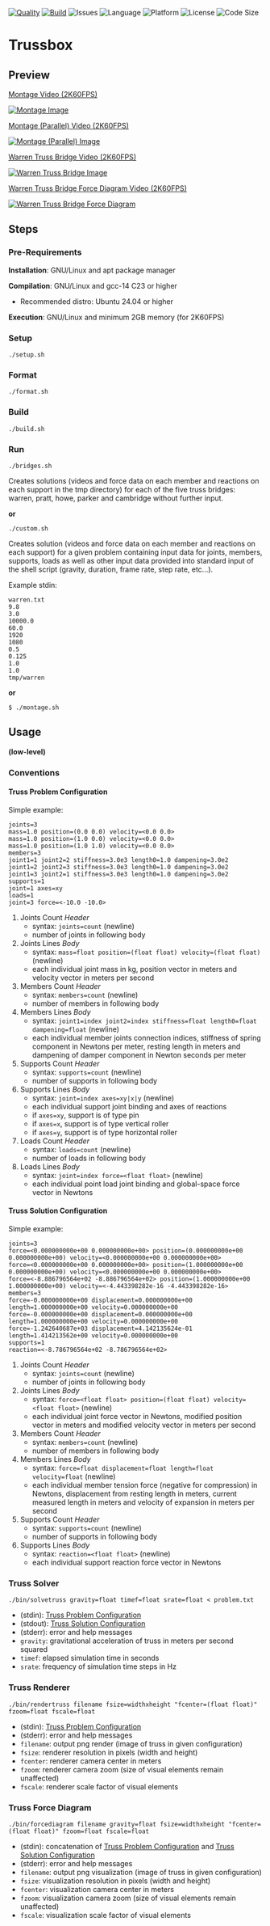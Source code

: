 [![Quality](https://github.com/Elixonus/trussbox/actions/workflows/quality.yml/badge.svg)](https://github.com/Elixonus/trussbox/actions/workflows/quality.yml)
[![Build](https://github.com/Elixonus/trussbox/actions/workflows/build.yml/badge.svg)](https://github.com/Elixonus/trussbox/actions/workflows/build.yml)
![Issues](https://img.shields.io/github/issues/Elixonus/trussbox)
![Language](https://img.shields.io/badge/Language-C23-blue)
![Platform](https://img.shields.io/badge/Platform-GNU/Linux-orange)
![License](https://img.shields.io/badge/License-MIT-red.svg)
![Code Size](https://img.shields.io/github/languages/code-size/Elixonus/trussbox)

# Trussbox

## Preview

[Montage Video (2K60FPS)](./previewmt.mp4)

[![Montage Image](./previewmt.png)](./previewmt.mp4)

[Montage (Parallel) Video (2K60FPS)](./previewmtpl.mp4)

[![Montage (Parallel) Image](./previewmtpl.png)](./previewmtpl.mp4)

[Warren Truss Bridge Video (2K60FPS)](./preview.mp4)

[![Warren Truss Bridge Image](./preview.png)](./preview.mp4)

[Warren Truss Bridge Force Diagram Video (2K60FPS)](./previewfd.mp4)

[![Warren Truss Bridge Force Diagram](./previewfd.png)](./previewfd.mp4)

## Steps

### Pre-Requirements

**Installation**: GNU/Linux and apt package manager

**Compilation**: GNU/Linux and gcc-14 C23 or higher

* Recommended distro: Ubuntu 24.04 or higher

**Execution**: GNU/Linux and minimum 2GB memory (for 2K60FPS)

### Setup

```./setup.sh```

### Format

```./format.sh```

### Build

```./build.sh```

### Run

```./bridges.sh```

Creates solutions (videos and force data on each member and reactions on each support in the tmp directory) for each of the five truss bridges: warren, pratt, howe, parker and cambridge without further input.

**or**

```./custom.sh```

Creates solution (videos and force data on each member and reactions on each support) for a given problem containing input data for joints, members, supports, loads as well as other input data provided into standard input of the shell script (gravity, duration, frame rate, step rate, etc...).

Example stdin:

```
warren.txt
9.8
3.0
10000.0
60.0
1920
1080
0.5
0.125
1.0
1.0
tmp/warren
```

**or**

```$ ./montage.sh```

## Usage

**(low-level)**

### Conventions

#### Truss Problem Configuration

Simple example:

```
joints=3
mass=1.0 position=(0.0 0.0) velocity=<0.0 0.0>
mass=1.0 position=(1.0 0.0) velocity=<0.0 0.0>
mass=1.0 position=(1.0 1.0) velocity=<0.0 0.0>
members=3
joint1=1 joint2=2 stiffness=3.0e3 length0=1.0 dampening=3.0e2
joint1=2 joint2=3 stiffness=3.0e3 length0=1.0 dampening=3.0e2
joint1=3 joint2=1 stiffness=3.0e3 length0=1.0 dampening=3.0e2
supports=1
joint=1 axes=xy
loads=1
joint=3 force=<-10.0 -10.0>
```

1. Joints Count *Header*
   * syntax: ```joints=count``` (newline)
   * number of joints in following body
2. Joints Lines *Body*
   * syntax: ```mass=float position=(float float) velocity=(float float)``` (newline)
   * each individual joint mass in kg, position vector in meters and velocity vector in meters per second
3. Members Count *Header*
   * syntax: ```members=count``` (newline)
   * number of members in following body
4. Members Lines *Body*
   * syntax: ```joint1=index joint2=index stiffness=float length0=float dampening=float``` (newline)
   * each individual member joints connection indices, stiffness of spring component in Newtons per meter, resting length in meters and dampening of damper component in Newton seconds per meter
5. Supports Count *Header*
   * syntax: ```supports=count``` (newline)
   * number of supports in following body
6. Supports Lines *Body*
   * syntax: ```joint=index axes=xy|x|y``` (newline)
   * each individual support joint binding and axes of reactions
   * if ```axes=xy```, support is of type pin
   * if ```axes=x```, support is of type vertical roller
   * if ```axes=y```, support is of type horizontal roller
7. Loads Count *Header*
   * syntax: ```loads=count``` (newline)
   * number of loads in following body
8. Loads Lines *Body*
   * syntax: ```joint=index force=<float float>``` (newline)
   * each individual point load joint binding and global-space force vector in Newtons

#### Truss Solution Configuration

Simple example:

```
joints=3
force=<0.000000000e+00 0.000000000e+00> position=(0.000000000e+00 0.000000000e+00) velocity=<0.000000000e+00 0.000000000e+00>
force=<0.000000000e+00 0.000000000e+00> position=(1.000000000e+00 0.000000000e+00) velocity=<0.000000000e+00 0.000000000e+00>
force=<-8.886796564e+02 -8.886796564e+02> position=(1.000000000e+00 1.000000000e+00) velocity=<-4.443398282e-16 -4.443398282e-16>
members=3
force=-0.000000000e+00 displacement=0.000000000e+00 length=1.000000000e+00 velocity=0.000000000e+00
force=-0.000000000e+00 displacement=0.000000000e+00 length=1.000000000e+00 velocity=0.000000000e+00
force=-1.242640687e+03 displacement=4.142135624e-01 length=1.414213562e+00 velocity=0.000000000e+00
supports=1
reaction=<-8.786796564e+02 -8.786796564e+02>
```

1. Joints Count *Header*
   * syntax: ```joints=count``` (newline)
   * number of joints in following body
2. Joints Lines *Body*
   * syntax: ```force=<float float> position=(float float) velocity=<float float>``` (newline)
   * each individual joint force vector in Newtons, modified position vector in meters and modified velocity vector in meters per second
3. Members Count *Header*
   * syntax: ```members=count``` (newline)
   * number of members in following body
4. Members Lines *Body*
   * syntax: ```force=float displacement=float length=float velocity=float``` (newline)
   * each individual member tension force (negative for compression) in Newtons, displacement from resting length in meters, current measured length in meters and velocity of expansion in meters per second
5. Supports Count *Header*
   * syntax: ```supports=count``` (newline)
   * number of supports in following body
6. Supports Lines *Body*
   * syntax: ```reaction=<float float>``` (newline)
   * each individual support reaction force vector in Newtons

### Truss Solver

```./bin/solvetruss gravity=float timef=float srate=float < problem.txt```

* (stdin): [Truss Problem Configuration](#truss-problem-configuration)
* (stdout): [Truss Solution Configuration](#truss-solution-configuration)
* (stderr): error and help messages
* ```gravity```: gravitational acceleration of truss in meters per second squared
* ```timef```: elapsed simulation time in seconds
* ```srate```: frequency of simulation time steps in Hz

### Truss Renderer

```./bin/rendertruss filename fsize=widthxheight "fcenter=(float float)" fzoom=float fscale=float```

* (stdin): [Truss Problem Configuration](#truss-problem-configuration)
* (stderr): error and help messages
* ```filename```: output png render (image of truss in given configuration)
* ```fsize```: renderer resolution in pixels (width and height)
* ```fcenter```: renderer camera center in meters
* ```fzoom```: renderer camera zoom (size of visual elements remain unaffected)
* ```fscale```: renderer scale factor of visual elements

### Truss Force Diagram

```./bin/forcediagram filename gravity=float fsize=widthxheight "fcenter=(float float)" fzoom=float fscale=float```

* (stdin): concatenation of [Truss Problem Configuration](#truss-problem-configuration) and [Truss Solution Configuration](#truss-solution-configuration)
* (stderr): error and help messages
* ```filename```: output png visualization (image of truss in given configuration)
* ```fsize```: visualization resolution in pixels (width and height)
* ```fcenter```: visualization camera center in meters
* ```fzoom```: visualization camera zoom (size of visual elements remain unaffected)
* ```fscale```: visualization scale factor of visual elements
